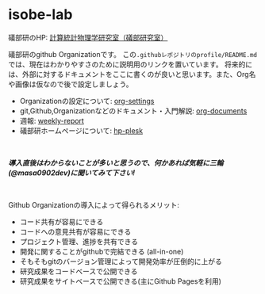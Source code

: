 # isobe-lab

礒部研のHP: [計算統計物理学研究室（礒部研究室）](http://csp.web.nitech.ac.jp/index.html)

礒部研のgithub Organizationです。
この`.githubレポジトリのprofile/README.md`では、現在はわかりやすさのために説明用のリンクを置いています。
将来的には、外部に対するドキュメントをここに書くのが良いと思います。また、Org名や画像は仮なので後で設定しましょう。
- Organizationの設定について: [org-settings](https://github.com/isobe-lab/org-settings)
- git,Github,Organizationなどのドキュメント・入門解説: [org-documents](https://github.com/isobe-lab/org-documents)
- 週報: [weekly-report](https://github.com/isobe-lab/weekly-report)
- 礒部研ホームページについて: [hp-plesk](https://github.com/isobe-lab/hp-plesk)

<br />

_**導入直後はわからないことが多いと思うので、何かあれば気軽に三輪(@masa0902dev)に聞いてみて下さい!**_

<br />

Github Organizationの導入によって得られるメリット:
- コード共有が容易にできる
- コードへの意見共有が容易にできる
- プロジェクト管理、進捗を共有できる
- 開発に関することがgithubで完結できる (all-in-one)
- そもそもgitのバージョン管理によって開発効率が圧倒的に上がる
- 研究成果をコードベースで公開できる
- 研究成果をサイトベースで公開できる(主にGithub Pagesを利用)



<!--

**Here are some ideas to get you started:**

🙋‍♀️ A short introduction - what is your organization all about?
🌈 Contribution guidelines - how can the community get involved?
👩‍💻 Useful resources - where can the community find your docs? Is there anything else the community should know?
🍿 Fun facts - what does your team eat for breakfast?
🧙 Remember, you can do mighty things with the power of [Markdown](https://docs.github.com/github/writing-on-github/getting-started-with-writing-and-formatting-on-github/basic-writing-and-formatting-syntax)
-->

